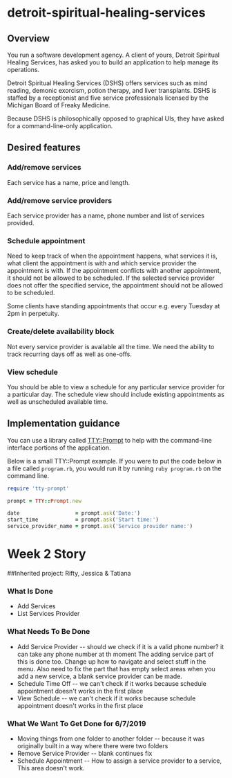 # detroit-spiritual-healing-services

## Overview

You run a software development agency. A client of yours, Detroit Spiritual Healing Services, has asked you to build an application to help manage its operations.

Detroit Spiritual Healing Services (DSHS) offers services such as mind reading, demonic exorcism, potion therapy, and liver transplants.
DSHS is staffed by a receptionist and five service professionals licensed by the Michigan Board of Freaky Medicine.

Because DSHS is philosophically opposed to graphical UIs, they have asked for a command-line-only application.

##  Desired features

### Add/remove services

Each service has a name, price and length.

### Add/remove service providers

Each service provider has a name, phone number and list of services provided.

### Schedule appointment

Need to keep track of when the appointment happens, what services it is, what client the appointment is with and which service provider the appointment is with.
If the appointment conflicts with another appointment, it should not be allowed to be scheduled.
If the selected service provider does not offer the specified service, the appointment should not be allowed to be scheduled.

Some clients have standing appointments that occur e.g. every Tuesday at 2pm in perpetuity.

### Create/delete availability block

Not every service provider is available all the time.
We need the ability to track recurring days off as well as one-offs.

### View schedule

You should be able to view a schedule for any particular service provider for a particular day.
The schedule view should include existing appointments as well as unscheduled available time.

## Implementation guidance

You can use a library called [TTY::Prompt](https://github.com/piotrmurach/tty-prompt) to help with the command-line interface portions of the application.

Below is a small TTY::Prompt example. If you were to put the code below in a file called `program.rb`, you would run it by running `ruby program.rb` on the command line.

```ruby
require 'tty-prompt'

prompt = TTY::Prompt.new

date                  = prompt.ask('Date:')
start_time            = prompt.ask('Start time:')
service_provider_name = prompt.ask('Service provider name:')
```


# Week 2 Story
##Inherited project: Rifty, Jessica & Tatiana

### What Is Done
- Add Services 
- List Services Provider

### What Needs To Be Done
- Add Service Provider -- should we check if it is a valid phone number? it can take any phone number at th moment The adding service part of this is done too. Change up how to navigate and select stuff in the menu. Also need to fix the part that has empty select areas when you add a new service, a blank service provider can be made. 
- Schedule Time Off -- we can't check if it works because schedule appointment doesn't works in the first place
- View Schedule -- we can't check if it works because schedule appointment doesn't works in the first place

### What We Want To Get Done for 6/7/2019
- Moving things from one folder to another folder -- because it was originally built in a way where there were two folders
- Remove Service Provider -- blank continues fix
- Schedule Appointment -- How to assign a service provider to a service, This area doesn't work.
